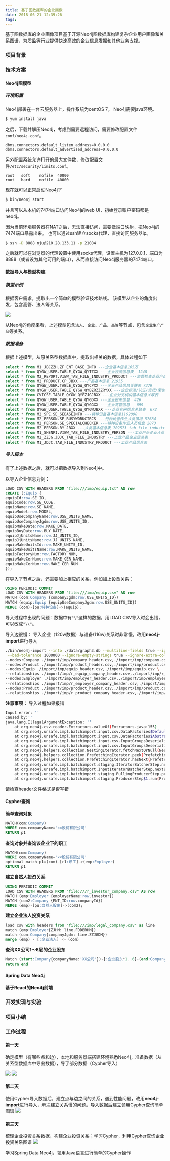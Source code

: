 ```yaml
---
title: 基于图数据库的企业画像
date: 2018-06-21 12:39:26
tags:
---
```


基于图数据库的企业画像项目基于开源Neo4j图数据库构建复杂企业用户画像和关系图谱，为质监等行业提供快速高效的企业信息发掘和其他业务支撑。

### 项目背景

### 技术方案

#### Neo4j图模型

##### 环境配置

Neo4j部署在一台云服务器上，操作系统为centOS 7。
Neo4j需要java环境。

``` bash
$ yum install java
```

之后，下载并解压Neo4j，考虑到需要远程访问，需要修改配置文件`conf/neo4j.conf`。

```
dbms.connectors.default_listen_address=0.0.0.0
dbms.connectors.default_advertised_address=0.0.0.0
```

另外配置系统允许打开的最大文件数，修改配置文件`/etc/security/limits.conf`。

```
root   soft    nofile  40000
root   hard    nofile  40000
```

现在就可以正常启动Neo4j了

``` bash
$ bin/neo4j start
```

并且可以从本机的7474端口访问Neo4j的web UI，初始登录账户密码都是neo4j。

因为当前环境服务器在NAT之后，无法直接访问，需要做端口映射，把Neo4j的7474端口暴露出来。
也可以通过ssh建立socks代理，直接访问服务器ip。

``` bash
$ ssh -D 8888 nju@210.28.133.11 -p 21084
```

之后就可以在浏览器的代理设置中使用socks代理，设置主机为127.0.0.1，端口为8888（或者设为其他可用的端口），从而直接访问Neo4j服务器的7474端口。

#### 数据导入与模型构建

##### 模型示例

根据客户需求，提取出一个简单的模型验证技术路线。
该模型从企业的角度出发，包含高管、法人等关系。

![](/images/graph/model.png)

从Neo4j的角度来看，上述模型包含`法人`、`企业`、`产品`、`高管`等节点，包含`企业生产产品`等关系。

##### 数据准备

根据上述模型，从原关系型数据库中，提取出相关的数据，具体过程如下

``` SQL
select * from M1_JBCZZH.ZF_ENT_BASE_INFO ---企业基本信息165万
select * from QYGW_USER.TABLE_QYGW_QYTZXX ---企业投资信息表  1248
select * from M2_REPORT.VIEW_TAB_FILE_INDUSTRY_PRODUCT ---监督检查企业产品信息表 27534
select * from M2_PRODUCT.CP_JBXX ---产品基本信息 21955
select * from QYGW_USER.TABLE_QYGW_QYCPXX ---企业产品信息关联表 7379
select * from QYGW_USER.TABLE_QYGW_QYBZRZZZRYXX ---企业标准/认证/资质/荣誉信息关联表  1419
select * from CVICSE.TABLE_QYGW_QYFZJGJBXX ---企业分支机构基本信息关联表   20
select * from QYGW_USER.TABLE_QYGW_QYGDXX ---企业股东信息  426
select * from QYGW_USER.TABLE_QYGW_QYGGXX ---企业高管信息   699
select * from QYGW_USER.TABLE_QYGW_QYGWJBXX ---企业官网信息关联表  672
select * from M2_SPE.SE_SEBASEINFO ---特种设备基本信息1162098
select * from M2_PERSON.SE_BUSYWORKCIRCS ---特种设备作业人员情况 57684
select * from M2_PERSON.SE_SPECIALCHECKER ---特种设备作业人员信息 2873
select * from M2_PERSON.RY_JBXX ---人员基本信息表 702573 tab_file_industry_product
select * from M1_SHENPI.VIEW_TAB_FILE_INDUSTRY_PERSON ---工业产品企业人员档案表48548
select * from M2_ZZJG.JDJC_TAB_FILE_INDUSTRY ---工业产品企业信息表
select * from M1_JDJC.TAB_FILE_INDUSTRY_PRODUCT ---工业产品信息表
```

##### 导入脚本

有了上述数据之后，就可以把数据导入到Neo4j中。

以导入企业信息为例：

``` SQL
LOAD CSV WITH HEADERS FROM "file:///imp/equip.txt" AS row
CREATE (:Equip {
equipId:row.SE_ID,
equipCode:row.SE_CODE,
equipName:row.SE_NAME,
equipModel:row.MODEL,
equipUseCompanyName:row.USE_UNITS_NAME,
equipUseCompanyJgdm:row.USE_UNITS_ID,
equipMakeDate:row.MAKE_DATE,
equipBuyDate:row.BUY_DATE,
equipJjUnitsName:row.JJ_UNITS_ID,
equipJjUnitsName:row.JJ_UNITS_NAME,
equipMakeUnitsId:row.MAKE_UNITS_ID,
equipMakeUnitsName:row.MAKE_UNITS_NAME,
equipFactoryNum:row.FACTORY_NUM,
equipMakeCerName:row.MAKE_CER_NAME,
equipMakeCerNum:row.MAKE_CER_NUM
});
```

在导入了节点之后，还需要加上相应的关系，例如加上设备关系：

``` SQL
USING PERIODIC COMMIT
LOAD CSV WITH HEADERS FROM "file:///imp/equip.csv" AS row
MATCH (com:Company {companyJgdm:row.USE_UNITS_ID})
MATCH (equip:Equip {equipUseCompanyJgdm:row.USE_UNITS_ID})
MERGE (com)-[pu:特种设备]->(equip);
```

导入过程中出现的问题：数据中有`"\"`这样的数据，用LOAD CSV导入时会出错，可以改成`"\\"`。

导入边很慢：
导入企业（120w数据）与设备(116w)关系时非常慢，改用**neo4j-import**进行导入
```bash
./bin/neo4j-import --into ./data/graph3.db --multiline-fields true --ignore-missing-nodes true --skip-duplicate-nodes true \
 --bad-tolerance 1000000 --ignore-empty-strings true --ignore-extra-columns true \
--nodes:Company ./import/imp/company_header.csv,./import/imp/company.csv \
--nodes:Product ./import/imp/product_header.csv,./import/imp/product.csv \
--nodes:Equip ./import/imp/equip_header.csv,./import/imp/equip.csv \
--relationships ./import/imp/r_equip_company_header.csv,./import/imp/r_equip_company.csv \
--nodes:Employer ./import/imp/employer_header.csv,./import/imp/employer.csv \
--relationships ./import/imp/r_employer_company_header.csv,./import/imp/r_employer_company.csv \
--nodes:Product ./import/imp/product_header.csv,./import/imp/product.csv \
--relationships ./import/imp/r_product_company_header.csv,./import/imp/r_product_company.csv
```

**注意事项：**
导入过程如果报错

```bash
Input error: ''
Caused by:''
java.lang.IllegalArgumentException: ''
	at org.neo4j.csv.reader.Extractors.valueOf(Extractors.java:155)
	at org.neo4j.unsafe.impl.batchimport.input.csv.DataFactories$DefaultRelationshipFileHeaderParser.entry(DataFactories.java:365)
	at org.neo4j.unsafe.impl.batchimport.input.csv.DataFactories$AbstractDefaultFileHeaderParser.create(DataFactories.java:175)
	at org.neo4j.unsafe.impl.batchimport.input.csv.InputGroupsDeserializer.createNestedIterator(InputGroupsDeserializer.java:94)
	at org.neo4j.unsafe.impl.batchimport.input.csv.InputGroupsDeserializer.createNestedIterator(InputGroupsDeserializer.java:38)
	at org.neo4j.helpers.collection.NestingIterator.fetchNextOrNull(NestingIterator.java:68)
	at org.neo4j.helpers.collection.PrefetchingIterator.peek(PrefetchingIterator.java:60)
	at org.neo4j.helpers.collection.PrefetchingIterator.hasNext(PrefetchingIterator.java:46)
	at org.neo4j.unsafe.impl.batchimport.staging.IteratorBatcherStep.nextBatchOrNull(IteratorBatcherStep.java:63)
	at org.neo4j.unsafe.impl.batchimport.InputIteratorBatcherStep.nextBatchOrNull(InputIteratorBatcherStep.java:46)
	at org.neo4j.unsafe.impl.batchimport.staging.PullingProducerStep.process(PullingProducerStep.java:43)
	at org.neo4j.unsafe.impl.batchimport.staging.ProducerStep$1.run(ProducerStep.java:61)
```

请检查header文件格式是否写错

#### Cypher查询

**简单查询对象**

``` SQL
MATCH(com:Company)
WHERE com.companyName='××股份有限公司'
RETURN p1
```

**查询对象并查询该企业下的职工**

``` SQL
MATCH(com:Company)
WHERE com.companyName='××股份有限公司'
optional match p1=(com)-[r1:职工]->(emp:Employer)
RETURN p1
```

**建立自然人投资关系**

``` SQL
USING PERIODIC COMMIT
LOAD CSV WITH HEADERS FROM "file:///r_investor_company.csv" AS row
MATCH (emp:Employer {employerName:row.investor})
MATCH (com2:Company {ENT_ID:row.companyId})
MERGE (emp)-[pu:自然人股东]->(com2);
```

**建立企业法人投资关系**

``` SQL
load csv with headers from "file:///imp/legal_company.csv" as line
match (emp:Employer{ZJHM: line.FDDBRHM})
match (com:Company{companyJgdm: line.ZZJGDM})
merge (emp) - [:企业法人] -> (com)
```

**查询XX公司1～6层的企业股东**

``` SQL
Match (start:Company{companyName:'XX公司'})-[:企业股东*1..6]-(end:Company) 
return end
```

#### Spring Data Neo4j

#### 基于React的Neo4j前端

### 开发实现与实验

### 项目小结

### 工作过程

#### 第一天

确定模型（有哪些点和边），本地和服务器端搭建环境熟悉Neo4j，准备数据（从关系型数据库中导出数据），导了部分数据（Cypher导入）

![](/images/graph/work1.jpeg)
![](/images/graph/work2.jpeg)

#### 第二天

使用Cypher导入数据后，建立点与边之间的关系，遇到性能问题，改用**neo4j-import**进行导入，解决建立关系慢的问题。导入数据后建立领用Cypher查询简单图谱
![](/images/graph/work21.jpg)

#### 第三天
梳理企业投资关系数据，构建企业投资关系；学习Cypher，利用Cypher查询企业投资关系图谱
![](/images/graph/companyRelationShips.png)

学习Spring Data Neo4j，领用Java语言进行简单的Cypher操作